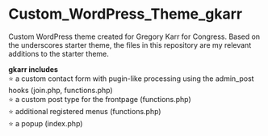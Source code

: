 # Custom_WordPress_Theme_gkarr
Custom WordPress theme created for Gregory Karr for Congress. Based on the underscores starter theme, the files in this repository are my relevant additions to the starter theme.

**gkarr includes**  
⭐ a custom contact form with pugin-like processing using the admin_post hooks (join.php, functions.php)  
⭐ a custom post type for the frontpage (functions.php)  
⭐ additional registered menus (functions.php)  
⭐ a popup (index.php)  

